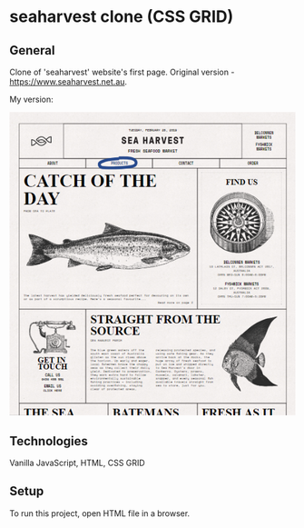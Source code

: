 # seaharvest clone (CSS GRID)

## General
Clone of 'seaharvest' website's first page. Original version - https://www.seaharvest.net.au.

My version:

![alt text](https://github.com/JustinaJur/seaharvest/blob/master/seaharvestpic.png)


## Technologies
Vanilla JavaScript,
HTML, 
CSS GRID

## Setup
To run this project, open HTML file in a browser.



